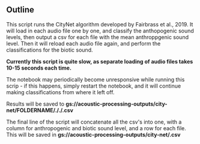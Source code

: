 ## Outline ##

This script runs the CityNet algorithm developed by Fairbrass et al., 2019. It will load in each audio file one by one, and classify the anthopogenic sound levels, then output a csv for each file with the mean anthroppgenic sound level.
Then it will reload each audio file again, and perform the classifications for the biotic sound. 

**Currently this script is quite slow, as separate loading of audio files takes 10-15 seconds each time.**

The notebook may periodically become unresponsive while running this scrip - if this happens, simply restart the notebook, and it will continue making classifications from where it left off.
<br/>

Results will be saved to **gs://acoustic-processing-outputs/city-net/FOLDERNAME/././.csv**
<br/>

The final line of the script will concatenate all the csv's into one, with a column for anthropogenic and biotic sound level, and a row for each file. This will be saved
in **gs://acoustic-processing-outputs/city-net/.csv**
